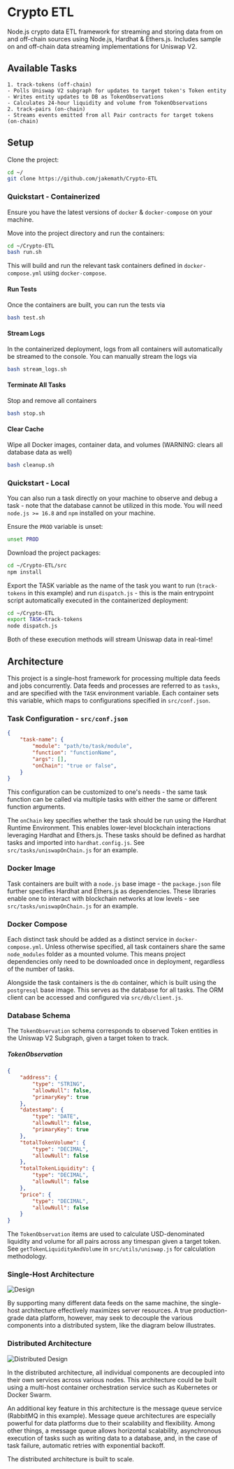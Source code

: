 # Crypto ETL
Node.js crypto data ETL framework for streaming and storing data from on and off-chain sources using Node.js, Hardhat & Ethers.js. Includes sample on and off-chain data streaming implementations for Uniswap V2.

## Available Tasks
```
1. track-tokens (off-chain)
- Polls Uniswap V2 subgraph for updates to target token's Token entity
- Writes entity updates to DB as TokenObservations
- Calculates 24-hour liquidity and volume from TokenObservations
2. track-pairs (on-chain) 
- Streams events emitted from all Pair contracts for target tokens (on-chain)
```

## Setup
Clone the project:

```bash
cd ~/
git clone https://github.com/jakemath/Crypto-ETL
```

### Quickstart - Containerized
Ensure you have the latest versions of `docker` & `docker-compose` on your machine. 

Move into the project directory and run the containers:

```bash
cd ~/Crypto-ETL
bash run.sh
```

This will build and run the relevant task containers defined in `docker-compose.yml` using `docker-compose`.

#### Run Tests
Once the containers are built, you can run the tests via
```bash
bash test.sh
```

#### Stream Logs
In the containerized deployment, logs from all containers will automatically be streamed to the console. You can manually stream the logs via
```bash
bash stream_logs.sh
```

#### Terminate All Tasks
Stop and remove all containers
```bash
bash stop.sh
```

#### Clear Cache
Wipe all Docker images, container data, and volumes (WARNING: clears all database data as well)
```bash
bash cleanup.sh
```

### Quickstart - Local
You can also run a task directly on your machine to observe and debug a task - note that the database cannot be utilized in this mode. You will need `node.js >= 16.8` and `npm` installed on your machine.

Ensure the `PROD` variable is unset:
```bash
unset PROD
```
Download the project packages:
```bash
cd ~/Crypto-ETL/src
npm install
```
Export the TASK variable as the name of the task you want to run (`track-tokens` in this example) and run `dispatch.js` - this is the main entrypoint script automatically executed in the containerized deployment:
```bash
cd ~/Crypto-ETL
export TASK=track-tokens
node dispatch.js
```

Both of these execution methods will stream Uniswap data in real-time!

## Architecture

This project is a single-host framework for processing multiple data feeds and jobs concurrently. Data feeds and processes are referred to as `tasks`, and are specified with the `TASK` environment variable. Each container sets this variable, which maps to configurations specified in `src/conf.json`. 

### Task Configuration - `src/conf.json`
```json
{
    "task-name": {
        "module": "path/to/task/module",
        "function": "functionName",
        "args": [],
        "onChain": "true or false",
    }
}
```
This configuration can be customized to one's needs - the same task function can be called via multiple tasks with either the same or different function arguments.

The `onChain` key specifies whether the task should be run using the Hardhat Runtime Environment. This enables lower-level blockchain interactions leveraging Hardhat and Ethers.js. These tasks should be defined as hardhat tasks and imported into `hardhat.config.js`. See `src/tasks/uniswapOnChain.js` for an example.

### Docker Image
Task containers are built with a `node.js` base image - the `package.json` file further specifies Hardhat and Ethers.js as dependencies. These libraries enable one to interact with blockchain networks at low levels - see `src/tasks/uniswapOnChain.js` for an example.

### Docker Compose
Each distinct task should be added as a distinct service in `docker-compose.yml`. Unless otherwise specified, all task containers share the same `node_modules` folder as a mounted volume. This means project dependencies only need to be downloaded once in deployment, regardless of the number of tasks.

Alongside the task containers is the `db` container, which is built using the `postgresql` base image. This serves as the database for all tasks. The ORM client can be accessed and configured via `src/db/client.js`. 

### Database Schema
The `TokenObservation` schema corresponds to observed Token entities in the Uniswap V2 Subgraph, given a target token to track.
##### TokenObservation
```json
{
    "address": {
        "type": "STRING",
        "allowNull": false,
        "primaryKey": true
    },
    "datestamp": {
        "type": "DATE",
        "allowNull": false,
        "primaryKey": true
    },
    "totalTokenVolume": {
        "type": "DECIMAL",
        "allowNull": false
    },
    "totalTokenLiquidity": {
        "type": "DECIMAL",
        "allowNull": false
    },
    "price": {
        "type": "DECIMAL",
        "allowNull": false
    }
}
```
The `TokenObservation` items are used to calculate USD-denominated liquidity and volume for all pairs across any timespan given a target token. See `getTokenLiquidityAndVolume` in `src/utils/uniswap.js` for calculation methodology.

### Single-Host Architecture
![Design](design.png)

By supporting many different data feeds on the same machine, the single-host architecture effectively maximizes server resources. A true production-grade data platform, however, may seek to decouple the various components into a distributed system, like the diagram below illustrates.

### Distributed Architecture
![Distributed Design](distributed_design.png)

In the distributed architecture, all individual components are decoupled into their own services across various nodes. This architecture could be built using a multi-host container orchestration service such as Kubernetes or Docker Swarm. 

An additional key feature in this architecture is the message queue service (RabbitMQ in this example). Message queue architectures are especially powerful for data platforms due to their scalability and flexibility. Among other things, a message queue allows horizontal scalability, asynchronous execution of tasks such as writing data to a database, and, in the case of task failure, automatic retries with exponential backoff.

The distributed architecture is built to scale.
